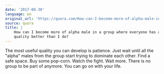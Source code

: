 ```yaml
---
date: '2017-08-30'
language: en
original_url: 'https://quora.com/How-can-I-become-more-of-alpha-male-in-a-group-where-everyone-has-a-quality-better-than-I-do/answer/Clément-Renaud'
source: quora
title: |
    How can I become more of alpha male in a group where everyone has a
    quality better than I do?
---
```


The most useful quality you can develop is patience. Just wait until all
the "alpha" males from the group start trying to dominate each other.
Find a safe space. Buy some pop-corn. Watch the fight. Wait more. There
is no group to be part of anymore. You can go on with your life.
